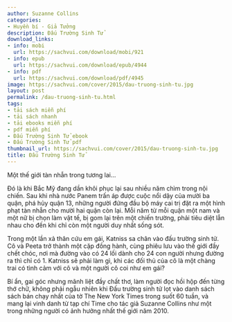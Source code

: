 ```yaml
---
author: Suzanne Collins
categories:
- Huyền bí - Giả Tưởng
description: Đấu Trường Sinh Tử
download_links:
- info: mobi
  url: https://sachvui.com/download/mobi/921
- info: epub
  url: https://sachvui.com/download/epub/4944
- info: pdf
  url: https://sachvui.com/download/pdf/4945
image: https://sachvui.com/cover/2015/dau-truong-sinh-tu.jpg
layout: post
permalink: /dau-truong-sinh-tu.html
tags:
- tải sách miễn phí
- tải sách nhanh
- tải ebooks miễn phí
- pdf miễn phí
- Đấu Trường Sinh Tử ebook
- Đấu Trường Sinh Tử pdf
thumbnail_url: https://sachvui.com/cover/2015/dau-truong-sinh-tu.jpg
title: Đấu Trường Sinh Tử
---
```


 <div class="item-desc text-justify"> <p>Một thế giới tàn nhẫn trong tương lai...</p><p>Đó là khi Bắc Mỹ đang dần khôi phục lại sau nhiều năm chìm trong nội chiến. Sau khi nhà nước Panem trấn áp được cuộc nổi dậy của mười ba quận, phá hủy quận 13, những người đứng đầu bộ máy cai trị đặt ra một hình phạt tàn nhẫn cho mười hai quận còn lại. Mỗi năm từ mỗi quận một nam và một nữ bị chọn làm vật tế, bị gom lại trên một chiến trường, phải tiêu diệt lẫn nhau cho đến khi chỉ còn một người duy nhất sống sót.</p><p>Trong một lần xả thân cứu em gái, Katniss sa chân vào đấu trường sinh tử. Cô và Peeta trở thành một cặp đồng hành, cùng phiêu lưu vào thế giới đầy chết chóc, nơi mà đường vào có 24 lối dành cho 24 con người nhưng đường ra thì chỉ có 1. Katniss sẽ phải làm gì, khi các đối thủ của cô là một chàng trai có tình cảm với cô và một người cô coi như em gái?</p><p>Bí ẩn, gai góc nhưng mãnh liệt đầy chất thơ, làm người đọc hồi hộp đến từng thớ chữ, không phải ngẫu nhiên khi Đấu trường sinh tử lọt vào danh sách sách bán chạy nhất của tờ The New York Times trong suốt 60 tuần, và mang lại vinh danh từ tạp chí Time cho tác giả Suzanne Collins như một trong những người có ảnh hưởng nhất thế giới năm 2010.</p> </div>